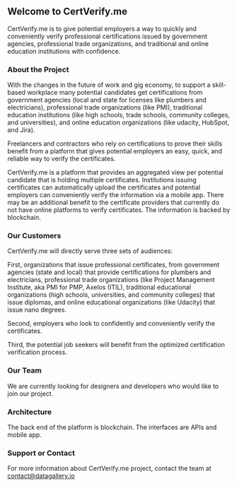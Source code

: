 ## Welcome to CertVerify.me

CertVerify.me is to give potential employers a way to quickly and conveniently verify professional certifications issued by government agencies, professional trade organizations, and traditional and online education institutions with confidence.

### About the Project

With the changes in the future of work and gig economy, to support a skill-based workplace many potential candidates get certifications from government agencies (local and state for licenses like plumbers and electricians), professional trade organizations (like PMI), traditional education institutions (like high schools, trade schools, community colleges, and universities), and online education organizations (like udacity, HubSpot, and Jira).

Freelancers and contractors who rely on certifications to prove their skills benefit from a platform that gives potential employers an easy, quick, and reliable way to verify the certificates.

CertVerify.me is a platform that provides an aggregated view per potential candidate that is holding multiple certificates. Institutions issuing certificates can automatically upload the certificates and potential employers can conveniently verify the information via a mobile app. There may be an additional benefit to the certificate providers that currently do not have online platforms to verify certificates. The information is backed by blockchain.

### Our Customers

CertVerify.me will directly serve three sets of audiences:

First, organizations that issue professional certificates, from government agencies (state and local) that provide certifications for plumbers and electricians, professional trade organizations (like Project Management Institute, aka PMI for PMP, Axelos (ITIL), traditional educational organizations (high schools, universities, and community colleges) that issue diplomas, and online educational organizations (like Udacity) that issue nano degrees.

Second, employers who look to confidently and conveniently verify the certificates.

Third, the potential job seekers will benefit from the optimized certification verification process.

### Our Team ###

We are currently looking for designers and developers who would like to join our project.

### Architecture ###

The back end of the platform is blockchain. The interfaces are APIs and mobile app.

### Support or Contact

For more information about CertVerify.me project, contact the team at contact@datagallery.io
